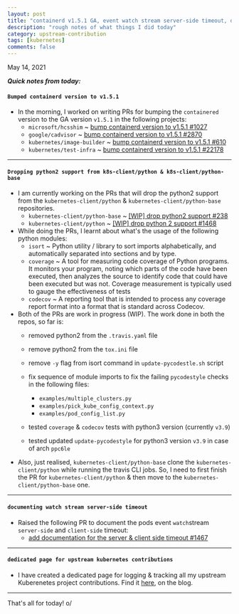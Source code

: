 ```yaml
---
layout: post
title: "containerd v1.5.1 GA, event watch stream server-side timeout, dropping python2 support from k8s python client, dedicated kubernetes contribution page #11"
description: "rough notes of what things I did today"
category: upstream-contribution
tags: [kubernetes]
comments: false
---
```


May 14, 2021

***Quick notes from today:***

#### `Bumped containerd version to v1.5.1`

- In the morning, I worked on writing PRs for bumping the `containered` version to the GA version `v1.5.1` in the following projects:
    - `microsoft/hcsshim` ~ [bump containerd version to v1.5.1 #1027](https://github.com/microsoft/hcsshim/pull/1027#event-4745184459)
    - `google/cadvisor` ~ [bump containerd version to v1.5.1 #2870](https://github.com/google/cadvisor/pull/2870)
    - `kubernetes/image-builder` ~ [bump containerd version to v1.5.1 #610](https://github.com/kubernetes-sigs/image-builder/pull/610)
    - `kubernetes/test-infra` ~ [bump containerd version to v1.5.1 #22178](https://github.com/kubernetes/test-infra/pull/22178)

---

#### `Dropping python2 support from k8s-client/python & k8s-client/python-base`

- I am currently working on the PRs that will drop the python2 support from the `kubernetes-client/python` & `kubernetes-client/python-base` repositories.
    - `kubernetes-client/python-base` ~ [[WIP] drop python2 support #238](https://github.com/kubernetes-client/python-base/pull/238)
    - `kubernetes-client/python` ~ [[WIP] drop python 2 support #1468](https://github.com/kubernetes-client/python/pull/1468)
- While doing the PRs, I learnt about what's the usage of the following python modules:
    - `isort` ~ Python utility / library to sort imports alphabetically, and automatically separated into sections and by type.
    - `coverage` ~ A tool for measuring code coverage of Python programs. It monitors your program, noting which parts of the code have been executed, then analyzes the source to identify code that could have been executed but was not. Coverage measurement is typically used to gauge the effectiveness of tests
    - `codecov` ~ A reporting tool that is intended to process any coverage report format into a format that is standard across Codecov.
- Both of the PRs are work in progress (WIP). The work done in both the repos, so far is:
    - removed python2 from the `.travis.yaml` file
    - remove python2 from the `tox.ini` file
    - remove `-y` flag from isort command in `update-pycodestle.sh` script
    - fix sequence of module imports to fix the failing `pycodestyle` checks in the following files:
        - `examples/multiple_clusters.py`
        - `examples/pick_kube_config_context.py`
        - `examples/pod_config_list.py`


    - tested `coverage` & `codecov` tests with python3 version (currently `v3.9`)
    - tested updated `update-pycodestyle` for python3 version `v3.9` in case of arch `ppc6le`
- Also, just realised, `kubernetes-client/python-base` clone the `kubernetes-client/python` while running the travis CLI jobs. So, I need to first finish the PR for `kubernetes-client/python` & then move to the `kubernetes-client/python-base` one.

---

#### `documenting watch stream server-side timeout`

- Raised the following PR to document the pods event `watch`stream `server-side` and `client-side` timeout:
    - [add documentation for the server & client side timeout #1467](https://github.com/kubernetes-client/python/pull/1467)

---

#### `dedicated page for upstream kubernetes contributions`

- I have created a dedicated page for logging & tracking all my upstream Kuberenetes project contributions. Find it [here](https://www.psaggu.com/kubernetes.html), on the blog.

---

That's all for today! o/
